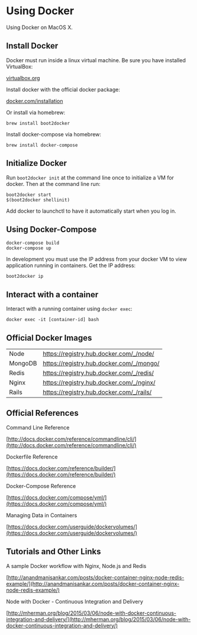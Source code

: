 Using Docker
=====

Using Docker on MacOS X.

## Install Docker

Docker must run inside a linux virtual machine. Be sure you have installed VirtualBox:

[virtualbox.org](https://www.virtualbox.org/)

Install docker with the official docker package:

[docker.com/installation](https://docs.docker.com/installation/)

Or install via homebrew:

```
brew install boot2docker
```

Install docker-compose via homebrew:

```
brew install docker-compose
```

## Initialize Docker

Run `boot2docker init` at the command line once to initialize a VM for docker. Then at the command line run:

```
boot2docker start
$(boot2docker shellinit)
```

Add docker to launchctl to have it automatically start when you log in.

## Using Docker-Compose

```
docker-compose build
docker-compose up
```

In development you must use the IP address from your docker VM to view application running in containers. Get the IP address:

```
boot2docker ip
```

## Interact with a container

Interact with a running container using `docker exec`:

```
docker exec -it [container-id] bash
```

## Official Docker Images

<table>
	<tr>
		<td> Node </td>
		<td> <a href="https://registry.hub.docker.com/_/node/">https://registry.hub.docker.com/_/node/ </a>
		</td>
	</tr>
	<tr>
		<td> MongoDB </td>
		<td> <a href="https://registry.hub.docker.com/_/mongo/">https://registry.hub.docker.com/_/mongo/ </a>
		</td>
	</tr>
	<tr>
		<td> Redis </td>
		<td> <a href="https://registry.hub.docker.com/_/redis/">https://registry.hub.docker.com/_/redis/ </a>
		</td>
	</tr>
	<tr>
		<td> Nginx </td>
		<td> <a href="https://registry.hub.docker.com/_/nginx/">https://registry.hub.docker.com/_/nginx/ </a>
		</td>
	</tr>
	<tr>
		<td> Rails </td>
		<td> <a href="https://registry.hub.docker.com/_/rails/">https://registry.hub.docker.com/_/rails/ </a>
		</td>
	</tr>
</table>

## Official References

Command Line Reference

[http://docs.docker.com/reference/commandline/cli/](http://docs.docker.com/reference/commandline/cli/)

Dockerfile Reference

[https://docs.docker.com/reference/builder/](https://docs.docker.com/reference/builder/)

Docker-Compose Reference

[https://docs.docker.com/compose/yml/](https://docs.docker.com/compose/yml/)

Managing Data in Containers

[https://docs.docker.com/userguide/dockervolumes/](https://docs.docker.com/userguide/dockervolumes/)

## Tutorials and Other Links

A sample Docker workflow with Nginx, Node.js and Redis

[http://anandmanisankar.com/posts/docker-container-nginx-node-redis-example/](http://anandmanisankar.com/posts/docker-container-nginx-node-redis-example/)

Node with Docker - Continuous Integration and Delivery

[http://mherman.org/blog/2015/03/06/node-with-docker-continuous-integration-and-delivery/](http://mherman.org/blog/2015/03/06/node-with-docker-continuous-integration-and-delivery/)